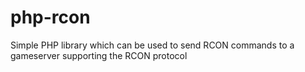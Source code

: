 php-rcon
========

Simple PHP library which can be used to send RCON commands to a gameserver supporting the RCON protocol
